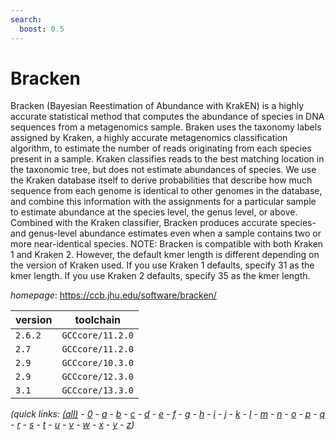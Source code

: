 ```yaml
---
search:
  boost: 0.5
---
```

# Bracken

Bracken (Bayesian Reestimation of Abundance with KrakEN) is a highly accurate statistical method that computes the abundance of species in DNA sequences from a metagenomics sample. Braken uses the taxonomy labels assigned by Kraken, a highly accurate metagenomics classification algorithm, to estimate the number of reads originating from each species present in a sample. Kraken classifies reads to the best matching location in the taxonomic tree, but does not estimate abundances of species. We use the Kraken database itself to derive probabilities that describe how much sequence from each genome is identical to other genomes in the database, and combine this information with the assignments for a particular sample to estimate abundance at the species level, the genus level, or above. Combined with the Kraken classifier, Bracken produces accurate species- and genus-level abundance estimates even when a sample contains two or more near-identical species.  NOTE: Bracken is compatible with both Kraken 1 and Kraken 2. However, the default kmer length is different depending on the version of Kraken used. If you use Kraken 1 defaults, specify 31 as the kmer length. If you use Kraken 2 defaults, specify 35 as the kmer length.

*homepage*: <https://ccb.jhu.edu/software/bracken/>

version | toolchain
--------|----------
``2.6.2`` | ``GCCcore/11.2.0``
``2.7`` | ``GCCcore/11.2.0``
``2.9`` | ``GCCcore/10.3.0``
``2.9`` | ``GCCcore/12.3.0``
``3.1`` | ``GCCcore/13.3.0``


*(quick links: [(all)](../index.md) - [0](../0/index.md) - [a](../a/index.md) - [b](../b/index.md) - [c](../c/index.md) - [d](../d/index.md) - [e](../e/index.md) - [f](../f/index.md) - [g](../g/index.md) - [h](../h/index.md) - [i](../i/index.md) - [j](../j/index.md) - [k](../k/index.md) - [l](../l/index.md) - [m](../m/index.md) - [n](../n/index.md) - [o](../o/index.md) - [p](../p/index.md) - [q](../q/index.md) - [r](../r/index.md) - [s](../s/index.md) - [t](../t/index.md) - [u](../u/index.md) - [v](../v/index.md) - [w](../w/index.md) - [x](../x/index.md) - [y](../y/index.md) - [z](../z/index.md))*

